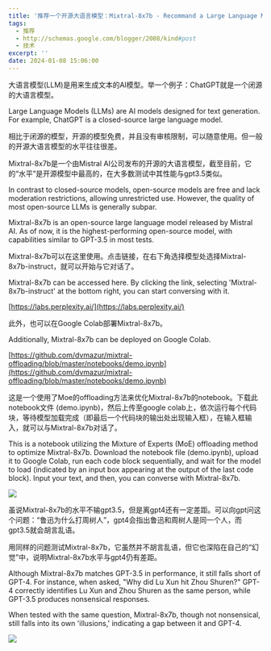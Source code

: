 ```yaml
---
title: '推荐一个开源大语言模型：Mixtral-8x7b - Recommand a Large Language Model: Mixtral-8x7b'
tags:
  - 推荐
  - http://schemas.google.com/blogger/2008/kind#post
  - 技术
excerpt: ''
date: 2024-01-08 15:06:00
---
```


<!-- more -->
大语言模型(LLM)是用来生成文本的AI模型。举一个例子：ChatGPT就是一个闭源的大语言模型。

Large Language Models (LLMs) are AI models designed for text generation. For example, ChatGPT is a closed-source large language model.

  

相比于闭源的模型，开源的模型免费，并且没有审核限制，可以随意使用。但一般的开源大语言模型的水平往往很差。

Mixtral-8x7b是一个由Mistral AI公司发布的开源的大语言模型，截至目前，它的“水平”是开源模型中最高的，在大多数测试中其性能与gpt3.5类似。

In contrast to closed-source models, open-source models are free and lack moderation restrictions, allowing unrestricted use. However, the quality of most open-source LLMs is generally subpar.

Mixtral-8x7b is an open-source large language model released by Mistral AI. As of now, it is the highest-performing open-source model, with capabilities similar to GPT-3.5 in most tests.

  

Mixtral-8x7b可以在这里使用。点击链接，在右下角选择模型处选择Mixtral-8x7b-instruct，就可以开始与它对话了。

Mixtral-8x7b can be accessed here. By clicking the link, selecting 'Mixtral-8x7b-instruct' at the bottom right, you can start conversing with it.

[https://labs.perplexity.ai/](https://labs.perplexity.ai/)

  

此外，也可以在Google Colab部署Mixtral-8x7b。

Additionally, Mixtral-8x7b can be deployed on Google Colab.

[https://github.com/dvmazur/mixtral-offloading/blob/master/notebooks/demo.ipynb](https://github.com/dvmazur/mixtral-offloading/blob/master/notebooks/demo.ipynb)

  

这是一个使用了Moe的offloading方法来优化Mixtral-8x7b的notebook。下载此notebook文件 (demo.ipynb)，然后上传至google colab上，依次运行每个代码块，等待模型加载完成（即最后一个代码块的输出处出现输入框），在输入框输入，就可以与Mixtral-8x7b对话了。

This is a notebook utilizing the Mixture of Experts (MoE) offloading method to optimize Mixtral-8x7b. Download the notebook file (demo.ipynb), upload it to Google Colab, run each code block sequentially, and wait for the model to load (indicated by an input box appearing at the output of the last code block). Input your text, and then, you can converse with Mixtral-8x7b.

[![](https://blogger.googleusercontent.com/img/a/AVvXsEjBz4EgR9iu3QAPspqsruCQaxRyX9-mQqCCdP0VbPXLBBVKsqRoW2bpkVH-bmenUIpgdh3Kp9TrW2be5Hijfioq-iIejsapyYojwWL2n1zJRkKUjg-vOCmJk4HNRsGQ3BKLKI_T-uJI2G7PvNgG36i3X9OpjiLb15w5QZeuduEwk2talnqv4sh3fd4H4C4)](https://blogger.googleusercontent.com/img/a/AVvXsEjBz4EgR9iu3QAPspqsruCQaxRyX9-mQqCCdP0VbPXLBBVKsqRoW2bpkVH-bmenUIpgdh3Kp9TrW2be5Hijfioq-iIejsapyYojwWL2n1zJRkKUjg-vOCmJk4HNRsGQ3BKLKI_T-uJI2G7PvNgG36i3X9OpjiLb15w5QZeuduEwk2talnqv4sh3fd4H4C4)

  

虽说Mixtral-8x7b的水平不输gpt3.5，但是离gpt4还有一定差距。可以向gpt问这个问题：“鲁迅为什么打周树人”，gpt4会指出鲁迅和周树人是同一个人，而gpt3.5就会胡言乱语。

用同样的问题测试Mixtral-8x7b，它虽然并不胡言乱语，但它也深陷在自己的“幻觉”中，说明Mixtral-8x7b水平与gpt4仍有差距。

Although Mixtral-8x7b matches GPT-3.5 in performance, it still falls short of GPT-4. For instance, when asked, "Why did Lu Xun hit Zhou Shuren?" GPT-4 correctly identifies Lu Xun and Zhou Shuren as the same person, while GPT-3.5 produces nonsensical responses. 

When tested with the same question, Mixtral-8x7b, though not nonsensical, still falls into its own 'illusions,' indicating a gap between it and GPT-4.

  

[![](https://blogger.googleusercontent.com/img/a/AVvXsEjkPFj1bRoJOXT9_mGHo7po-hgfJsaQbJalHvgGX0o5mIDd6FF38V4JxXb6U9Wd6ZeEtE96zmutHCBbhnJxjLMuHyZyM1LgcuXiUGdTiTm0b9s7W-DuQ1qaFRWPgbKnxzsDG0ax5-A193m6dRm7yHn9MD6xVcjQclXqWwd0rAJaFy-8Cfo2cgF1PPKk3JE=w640-h364)](https://blogger.googleusercontent.com/img/a/AVvXsEjkPFj1bRoJOXT9_mGHo7po-hgfJsaQbJalHvgGX0o5mIDd6FF38V4JxXb6U9Wd6ZeEtE96zmutHCBbhnJxjLMuHyZyM1LgcuXiUGdTiTm0b9s7W-DuQ1qaFRWPgbKnxzsDG0ax5-A193m6dRm7yHn9MD6xVcjQclXqWwd0rAJaFy-8Cfo2cgF1PPKk3JE)